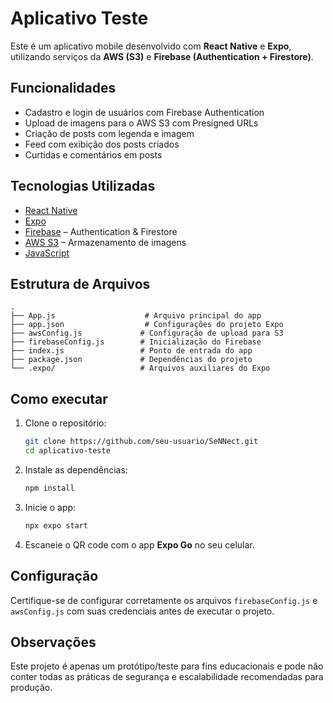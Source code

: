 
# Aplicativo Teste

Este é um aplicativo mobile desenvolvido com **React Native** e **Expo**, utilizando serviços da **AWS (S3)** e **Firebase (Authentication + Firestore)**.

## Funcionalidades

- Cadastro e login de usuários com Firebase Authentication
- Upload de imagens para o AWS S3 com Presigned URLs
- Criação de posts com legenda e imagem
- Feed com exibição dos posts criados
- Curtidas e comentários em posts

## Tecnologias Utilizadas

- [React Native](https://reactnative.dev/)
- [Expo](https://expo.dev/)
- [Firebase](https://firebase.google.com/) – Authentication & Firestore
- [AWS S3](https://aws.amazon.com/s3/) – Armazenamento de imagens
- [JavaScript](https://developer.mozilla.org/en-US/docs/Web/JavaScript)

## Estrutura de Arquivos

```
.
├── App.js                    # Arquivo principal do app
├── app.json                  # Configurações do projeto Expo
├── awsConfig.js             # Configuração de upload para S3
├── firebaseConfig.js        # Inicialização do Firebase
├── index.js                 # Ponto de entrada do app
├── package.json             # Dependências do projeto
└── .expo/                   # Arquivos auxiliares do Expo
```

## Como executar

1. Clone o repositório:
   ```bash
   git clone https://github.com/seu-usuario/SeNNect.git
   cd aplicativo-teste
   ```

2. Instale as dependências:
   ```bash
   npm install
   ```

3. Inicie o app:
   ```bash
   npx expo start
   ```

4. Escaneie o QR code com o app **Expo Go** no seu celular.

## Configuração

Certifique-se de configurar corretamente os arquivos `firebaseConfig.js` e `awsConfig.js` com suas credenciais antes de executar o projeto.

## Observações

Este projeto é apenas um protótipo/teste para fins educacionais e pode não conter todas as práticas de segurança e escalabilidade recomendadas para produção.
